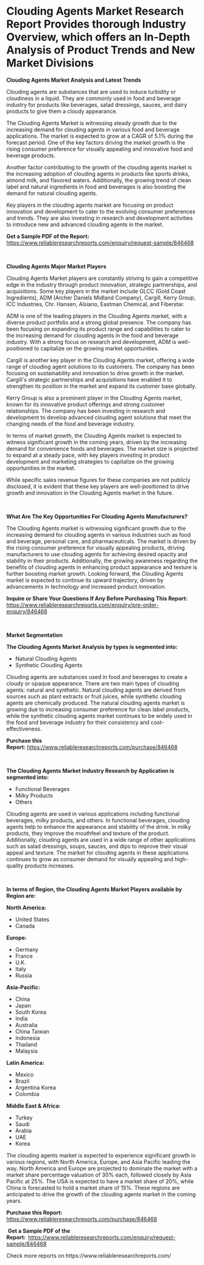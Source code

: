 <p><h1>Clouding Agents Market Research Report Provides thorough Industry Overview, which offers an In-Depth Analysis of Product Trends and New Market Divisions</h1></p><p><strong>Clouding Agents Market Analysis and Latest Trends</strong></p>
<p><p>Clouding agents are substances that are used to induce turbidity or cloudiness in a liquid. They are commonly used in food and beverage industry for products like beverages, salad dressings, sauces, and dairy products to give them a cloudy appearance.</p><p>The Clouding Agents Market is witnessing steady growth due to the increasing demand for clouding agents in various food and beverage applications. The market is expected to grow at a CAGR of 5.1% during the forecast period. One of the key factors driving the market growth is the rising consumer preference for visually appealing and innovative food and beverage products.</p><p>Another factor contributing to the growth of the clouding agents market is the increasing adoption of clouding agents in products like sports drinks, almond milk, and flavored waters. Additionally, the growing trend of clean label and natural ingredients in food and beverages is also boosting the demand for natural clouding agents.</p><p>Key players in the clouding agents market are focusing on product innovation and development to cater to the evolving consumer preferences and trends. They are also investing in research and development activities to introduce new and advanced clouding agents in the market.</p></p>
<p><strong>Get a Sample PDF of the Report:&nbsp;</strong> <a href="https://www.reliableresearchreports.com/enquiry/request-sample/846468">https://www.reliableresearchreports.com/enquiry/request-sample/846468</a></p>
<p>&nbsp;</p>
<p><strong>Clouding Agents Major Market Players</strong></p>
<p><p>Clouding Agents Market players are constantly striving to gain a competitive edge in the industry through product innovation, strategic partnerships, and acquisitions. Some key players in the market include GLCC (Gold Coast Ingredients), ADM (Archer Daniels Midland Company), Cargill, Kerry Group, ICC Industries, Chr. Hansen, Alsiano, Eastman Chemical, and Fiberstar.</p><p>ADM is one of the leading players in the Clouding Agents market, with a diverse product portfolio and a strong global presence. The company has been focusing on expanding its product range and capabilities to cater to the increasing demand for clouding agents in the food and beverage industry. With a strong focus on research and development, ADM is well-positioned to capitalize on the growing market opportunities.</p><p>Cargill is another key player in the Clouding Agents market, offering a wide range of clouding agent solutions to its customers. The company has been focusing on sustainability and innovation to drive growth in the market. Cargill's strategic partnerships and acquisitions have enabled it to strengthen its position in the market and expand its customer base globally.</p><p>Kerry Group is also a prominent player in the Clouding Agents market, known for its innovative product offerings and strong customer relationships. The company has been investing in research and development to develop advanced clouding agent solutions that meet the changing needs of the food and beverage industry.</p><p>In terms of market growth, the Clouding Agents market is expected to witness significant growth in the coming years, driven by the increasing demand for convenience foods and beverages. The market size is projected to expand at a steady pace, with key players investing in product development and marketing strategies to capitalize on the growing opportunities in the market.</p><p>While specific sales revenue figures for these companies are not publicly disclosed, it is evident that these key players are well-positioned to drive growth and innovation in the Clouding Agents market in the future.</p></p>
<p>&nbsp;</p>
<p><strong>What Are The Key Opportunities For Clouding Agents Manufacturers?</strong></p>
<p><p>The Clouding Agents market is witnessing significant growth due to the increasing demand for clouding agents in various industries such as food and beverage, personal care, and pharmaceuticals. The market is driven by the rising consumer preference for visually appealing products, driving manufacturers to use clouding agents for achieving desired opacity and stability in their products. Additionally, the growing awareness regarding the benefits of clouding agents in enhancing product appearance and texture is further boosting market growth. Looking forward, the Clouding Agents market is expected to continue its upward trajectory, driven by advancements in technology and increased product innovation.</p></p>
<p><strong>Inquire or Share Your Questions If Any Before Purchasing This Report:</strong> <a href="https://www.reliableresearchreports.com/enquiry/pre-order-enquiry/846468">https://www.reliableresearchreports.com/enquiry/pre-order-enquiry/846468</a></p>
<p>&nbsp;</p>
<p><strong>Market Segmentation</strong></p>
<p><strong>The Clouding Agents Market Analysis by types is segmented into:</strong></p>
<p><ul><li>Natural Clouding Agents</li><li>Synthetic Clouding Agents</li></ul></p>
<p><p>Clouding agents are substances used in food and beverages to create a cloudy or opaque appearance. There are two main types of clouding agents: natural and synthetic. Natural clouding agents are derived from sources such as plant extracts or fruit juices, while synthetic clouding agents are chemically produced. The natural clouding agents market is growing due to increasing consumer preference for clean label products, while the synthetic clouding agents market continues to be widely used in the food and beverage industry for their consistency and cost-effectiveness.</p></p>
<p><strong>Purchase this Report:&nbsp;</strong><a href="https://www.reliableresearchreports.com/purchase/846468">https://www.reliableresearchreports.com/purchase/846468</a></p>
<p>&nbsp;</p>
<p><strong>The Clouding Agents Market Industry Research by Application is segmented into:</strong></p>
<p><ul><li>Functional Beverages</li><li>Milky Products</li><li>Others</li></ul></p>
<p><p>Clouding agents are used in various applications including functional beverages, milky products, and others. In functional beverages, clouding agents help to enhance the appearance and stability of the drink. In milky products, they improve the mouthfeel and texture of the product. Additionally, clouding agents are used in a wide range of other applications such as salad dressings, soups, sauces, and dips to improve their visual appeal and texture. The market for clouding agents in these applications continues to grow as consumer demand for visually appealing and high-quality products increases.</p></p>
<p>&nbsp;</p>
<p><strong>In terms of Region, the Clouding Agents Market Players available by Region are:</strong></p>
<p>
    <p> <strong> North America: </strong>
        <ul>
            <li>United States</li>
            <li>Canada</li>
        </ul>
        </p> 
    <p> <strong> Europe: </strong>
        <ul>
            <li>Germany</li>
            <li>France</li>
            <li>U.K.</li>
            <li>Italy</li>
            <li>Russia</li>
        </ul>
        </p> 
    <p> <strong> Asia-Pacific: </strong>
        <ul>
            <li>China</li>
            <li>Japan</li>
            <li>South Korea</li>
            <li>India</li>
            <li>Australia</li>
            <li>China Taiwan</li>
            <li>Indonesia</li>
            <li>Thailand</li>
            <li>Malaysia</li>
        </ul>
        </p> 
    <p> <strong> Latin America: </strong>
        <ul>
            <li>Mexico</li>
            <li>Brazil</li>
            <li>Argentina Korea</li>
            <li>Colombia</li>
        </ul>
        </p> 
    <p> <strong> Middle East & Africa: </strong>
        <ul>
            <li>Turkey</li>
            <li>Saudi</li>
            <li>Arabia</li>
            <li>UAE</li>
            <li>Korea</li>
        </ul>
    </p>
    </p>
<p><p>The clouding agents market is expected to experience significant growth in various regions, with North America, Europe, and Asia Pacific leading the way. North America and Europe are projected to dominate the market with a market share percentage valuation of 30% each, followed closely by Asia Pacific at 25%. The USA is expected to have a market share of 20%, while China is forecasted to hold a market share of 15%. These regions are anticipated to drive the growth of the clouding agents market in the coming years.</p></p>
<p><strong>Purchase this Report: </strong><a href="https://www.reliableresearchreports.com/purchase/846468">https://www.reliableresearchreports.com/purchase/846468</a></p>
<p>&nbsp;<strong>Get a Sample PDF of the Report:&nbsp;&nbsp;</strong><a href="https://www.reliableresearchreports.com/enquiry/request-sample/846468">https://www.reliableresearchreports.com/enquiry/request-sample/846468</a></p>
<p><strong></strong></p>
<p>Check more reports on https://www.reliableresearchreports.com/</p>